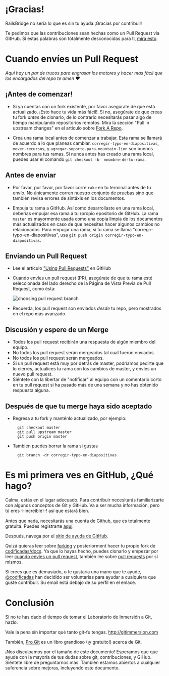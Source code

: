 # ¡Gracias!

RailsBridge no sería lo que es sin tu ayuda.¡Gracias por contribuir!

Te pedimos que las contribuciones sean hechas como un Pull Request via
GitHub. Si estas palabras son totalmente desconocidas para ti,
[mira esto](#its-my-first-time-on-github-ever-what-do-i-do).

# Cuando envíes un Pull Request

*Aquí hay un par de trucos para engrasar los motores y hacer más fácil que los encargados del repo te
amen :heart:*

## ¡Antes de comenzar!

- Si ya cuentas con un fork existente, por favor asegúrate de que está actualizado.
  ¡Esto hace tu vida más fácil!. Si no, asegúrate de que creas tu fork *antes* de clonarlo,
  de lo contrario necesitarás pasar algo de tiempo manipulando repositorios remotos.
  Mira la sección "Pull in upstream changes" en el artículo sobre 
  [Fork A Repo](https://help.github.com/articles/fork-a-repo).


- Crea una rama local antes de comenzar a trabajar. Esta rama se llamará de acuerdo
  a lo que planeas cambiar. `corregir-typo-en-diapositivas`, `mover-recursos`,
  y `agregar-soporte-para-mountain-lion` son buenos nombres para tus ramas. Si nunca antes
  has creado una rama local, puedes usar el comando `git checkout -b  nnombre-de-tu-rama`.


## Antes de enviar

- Por favor, por favor, por favor corre `rake` en tu terminal antes de tu envío. No únicamente
  corren nuestro conjunto de pruebas sino que también revisa errores de sintáxis en los documentos.

- Empuja tu rama a GitHub. Así como desarrollaste en una rama local, deberías empujar esa rama a
  tu rpropio epositorio de GitHub. La rama `master` es mayormente usada como una copia limpia de los
  documentos más actualizados en caso de que necesites hacer algunos cambios no relacionados. Para
  empujar una rama, si tu rama se llama "corregir-typo-en-diapositivas", usa
  `git push origin corregir-typo-en-diapositivas`.


## Enviando un Pull Request

- Lee el artículo ["Using Pull Requests"](https://help.github.com/articles/using-pull-requests)
  en GitHub

- Cuando envíes un pull request (PR), asegúrate de que tu rama esté seleccionada del lado derecho de la
  Página de Vista Previa de Pull Request, como ésta:

  ![choosing pull request branch](https://github-images.s3.amazonaws.com/help/change-branches.png)

- Recuerda, los pull request son enviados *desde* tu repo, pero mostrados en el repo más avanzado.

## Discusión y espere de un Merge

- Todos los pull request recibirán una respuesta de algún miembro del equipo.
- No todos los pull request serán mergeados tal cual fueron enviados.
- No todos los pull request serán mergeados.
- Si un pull request está muy por detrás de master, podríamos pedirte que lo cierres, actualices tu rama con
  los cambios de master, y envíes un nuevo pull request.
- Siéntete con la libertar de "notificar" al equipo con un comentario corto en tu pull request si ha pasado
  más de una semana y no has obtenido respuesta alguna.


## Después de que tu merge haya sido aceptado

- Regresa a tu fork y manténlo actualizado, por ejemplo:

        git checkout master
        git pull upstream master
        git push origin master


- También puedes borrar la rama si gustas

        git branch -dr corregir-typo-en-diapositivas

# Es mi primera ves en GitHub, ¿Qué hago?

Calma, estás en el lugar adecuado. Para contribuir necesitarás familiarizarte con
algunos conceptos de Git y GitHub. Va a ser mucha información, pero tú eres
:sparkles:increíble:sparkles:! así que estará bien.

Antes que nada, necesitarás una cuenta de Github, que es totalmente gratuita. Puedes
registrarte [aquí](https://github.com/signup/free).

Después, navega por el [sitio de ayuda de GitHub](https://help.github.com).

Quizá quieras leer sobre [forking](https://help.github.com/articles/fork-a-repo) y
posteriorment hacer tu propio fork de [codificadas/docs](https://github.com/codificadas/docs). 
Ya que lo hayas hecho, puedes clonarlo y empezar por leer [cuando envíes un pull request](#when-submitting-a-pull-request), también lee sobre [pull requests](https://help.github.com/articles/using-pull-requests)
por sí mismos.

Si crees que es demasiado, o te gustaría una mano que te ayude, 
[@codificadas](https://github.com/codificadas) han decidido ser voluntarias para ayudar a cualquiera que
guste contribuir. Su email está debajo de su perfil en el enlace.

# Conclusión

Si no te has dado el tiempo de tomar el Laboratorio de Inmersión a Git, hazlo.

Vale la pena sin importar qué tanto git-fu tengas.
http://gitimmersion.com

También, [Pro Git](http://git-scm.com/book) es un libro grandioso (¡y gratuito!) acerca de Git.

¡Nos disculpamos por el tamaño de este documento! Esperamos que que ayude con la mayoría de tus
dudas sobre git, contribuciones, y GiHub. Siéntete libre de preguntarnos más. También estamos abiertos a cualquier suferencia sobre mejoras, incluyendo este documento.